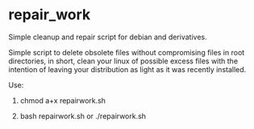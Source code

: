 # repair_work
Simple cleanup and repair script for debian and derivatives.

Simple script to delete obsolete files without compromising files in root directories, in short, clean your linux of possible excess files with the intention of leaving your distribution as light as it was recently installed.


Use:

1) chmod a+x repairwork.sh

2) bash repairwork.sh  or ./repairwork.sh
